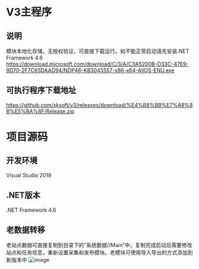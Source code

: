# V3主程序
## 说明
模块本地化存储，无授权验证，可直接下载运行。如不能正常启动请先安装.NET Framework 4.6
https://download.microsoft.com/download/C/3/A/C3A5200B-D33C-47E9-9D70-2F7C65DAAD94/NDP46-KB3045557-x86-x64-AllOS-ENU.exe
## 可执行程序下载地址
https://github.com/xksoft/v3/releases/download/%E4%B8%BB%E7%A8%8B%E5%BA%8F/Release.zip

# 项目源码
## 开发环境
Visual Studio 2019
## .NET版本
.NET Framework 4.6
## 老数据转移
老站点数据可直接复制到目录下的“系统数据//Main”中，复制完成启动后需要修改站点和任务信息，重新设置采集和发布模块。老模块可使用导入导出的方式添加到新版本中
![image](https://user-images.githubusercontent.com/24860541/138664082-b62aa07b-fa20-4e73-8761-6ec62a349e9b.png)
